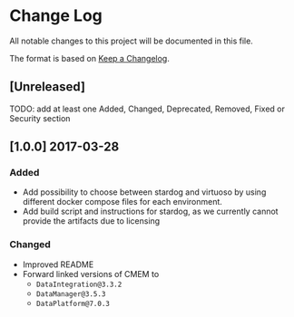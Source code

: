 # Change Log
All notable changes to this project will be documented in this file.

The format is based on [Keep a Changelog](http://keepachangelog.com/).

## [Unreleased]

TODO: add at least one Added, Changed, Deprecated, Removed, Fixed or Security section

## [1.0.0] 2017-03-28

### Added
-   Add possibility to choose between stardog and virtuoso by using different docker compose files for each environment.
-   Add build script and instructions for stardog, as we currently cannot provide the artifacts due to licensing

### Changed
-   Improved README
-   Forward linked versions of CMEM to
    - `DataIntegration@3.3.2`
    - `DataManager@3.5.3`
    - `DataPlatform@7.0.3`

